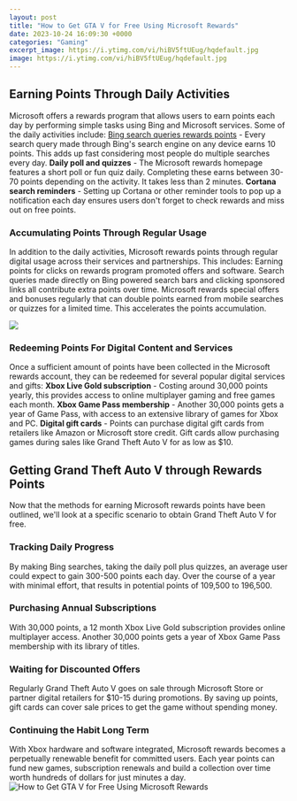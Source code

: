 ```yaml
---
layout: post
title: "How to Get GTA V for Free Using Microsoft Rewards"
date: 2023-10-24 16:09:30 +0000
categories: "Gaming"
excerpt_image: https://i.ytimg.com/vi/hiBV5ftUEug/hqdefault.jpg
image: https://i.ytimg.com/vi/hiBV5ftUEug/hqdefault.jpg
---
```


## Earning Points Through Daily Activities 
Microsoft offers a rewards program that allows users to earn points each day by performing simple tasks using Bing and Microsoft services. Some of the daily activities include:
[Bing search queries rewards points](https://store.fi.io.vn/chihuahuas-best-dog-mom-ever-retro-usa-american-flag-123-chihuahua-dog) - Every search query made through Bing's search engine on any device earns 10 points. This adds up fast considering most people do multiple searches every day. 
**Daily poll and quizzes** - The Microsoft rewards homepage features a short poll or fun quiz daily. Completing these earns between 30-70 points depending on the activity. It takes less than 2 minutes. 
**Cortana search reminders** - Setting up Cortana or other reminder tools to pop up a notification each day ensures users don't forget to check rewards and miss out on free points. 
### Accumulating Points Through Regular Usage
In addition to the daily activities, Microsoft rewards points through regular digital usage across their services and partnerships. This includes: 
Earning points for clicks on rewards program promoted offers and software. Search queries made directly on Bing powered search bars and clicking sponsored links all contribute extra points over time.
Microsoft rewards special offers and bonuses regularly that can double points earned from mobile searches or quizzes for a limited time. This accelerates the points accumulation. 

![](https://i.ytimg.com/vi/QGPo-u20BZE/maxresdefault.jpg)
### Redeeming Points For Digital Content and Services
Once a sufficient amount of points have been collected in the Microsoft rewards account, they can be redeemed for several popular digital services and gifts:
**Xbox Live Gold subscription** - Costing around 30,000 points yearly, this provides access to online multiplayer gaming and free games each month. 
**Xbox Game Pass membership** - Another 30,000 points gets a year of Game Pass, with access to an extensive library of games for Xbox and PC. 
**Digital gift cards** - Points can purchase digital gift cards from retailers like Amazon or Microsoft store credit. Gift cards allow purchasing games during sales like Grand Theft Auto V for as low as $10.
## Getting Grand Theft Auto V through Rewards Points 
Now that the methods for earning Microsoft rewards points have been outlined, we'll look at a specific scenario to obtain Grand Theft Auto V for free. 
### Tracking Daily Progress 
By making Bing searches, taking the daily poll plus quizzes, an average user could expect to gain 300-500 points each day. Over the course of a year with minimal effort, that results in potential points of 109,500 to 196,500.
### Purchasing Annual Subscriptions
With 30,000 points, a 12 month Xbox Live Gold subscription provides online multiplayer access. Another 30,000 points gets a year of Xbox Game Pass membership with its library of titles. 
### Waiting for Discounted Offers 
Regularly Grand Theft Auto V goes on sale through Microsoft Store or partner digital retailers for $10-15 during promotions. By saving up points, gift cards can cover sale prices to get the game without spending money. 
### Continuing the Habit Long Term
With Xbox hardware and software integrated, Microsoft rewards becomes a perpetually renewable benefit for committed users. Each year points can fund new games, subscription renewals and build a collection over time worth hundreds of dollars for just minutes a day.
![How to Get GTA V for Free Using Microsoft Rewards](https://i.ytimg.com/vi/hiBV5ftUEug/hqdefault.jpg)